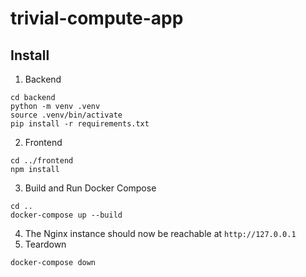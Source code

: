 # trivial-compute-app
## Install
1. Backend
```
cd backend
python -m venv .venv
source .venv/bin/activate
pip install -r requirements.txt
```
2. Frontend
```
cd ../frontend
npm install
```
3. Build and Run Docker Compose
```
cd ..
docker-compose up --build
```
4. The Nginx instance should now be reachable at `http://127.0.0.1`
5. Teardown
```
docker-compose down
```
